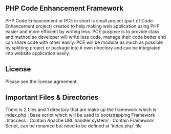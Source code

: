 PHP Code Enhancement Framework
----

PHP Code Enhancement or PCE in short is small project (part of Code Enhancement project) created to help making web application using PHP easier and more efficient by writing less. PCE purpose is to provide class and method so developer will write less code, manage their code better and can share code with other easily. PCE will be modular as much as possible by splitting project or package into it own directory and can be integrated into website application easily.

License
---

Please see the license agreement.

Important Files & Directories
----

There is 2 files and 1 directory that are make up the framework which is:
index.php  : Base script which will be used to bootstrapping Framework
.htaccess  : Contain Apache URL handler
system/    : Contain Framework Script, can be renamed but need to be defined at 'index.php' file
